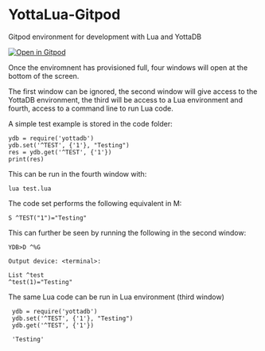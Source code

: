 # YottaLua-Gitpod

Gitpod environment for development with Lua and YottaDB

[![Open in Gitpod](https://gitpod.io/button/open-in-gitpod.svg)](https://gitpod.io/#https://github.com/RamSailopal/YottaLua-Gitpod)

Once the enviromnent has provisioned full, four windows will open at the bottom of the screen.

The first window can be ignored, the second window will give access to the YottaDB environment, the third will be access to a Lua environment and fourth, access to a command line to run Lua code.

A simple test example is stored in the code folder:

    ydb = require('yottadb')
    ydb.set('^TEST', {'1'}, "Testing")
    res = ydb.get('^TEST', {'1'})
    print(res)
    
This can be run in the fourth window with:

    lua test.lua
    
The code set performs the following equivalent in M:

    S ^TEST("1")="Testing"
    
This can further be seen by running the following in the second window:

    YDB>D ^%G

    Output device: <terminal>:

    List ^test
    ^test(1)="Testing"
    
 The same Lua code can be run in Lua environment (third window)
 
     ydb = require('yottadb')
     ydb.set('^TEST', {'1'}, "Testing")
     ydb.get('^TEST', {'1'})
     
     'Testing'
    



